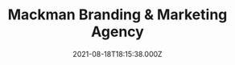 ---
date: 2021-08-18T18:15:38.000Z
title: Mackman Branding & Marketing Agency
latitude: 52.03715552651302
longitude: 0.7307864160783151
url: https://www.mackman.co.uk
category: checkin
---